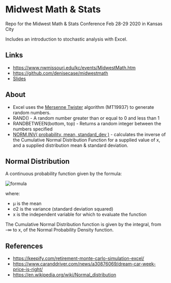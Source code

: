 # Midwest Math & Stats 
Repo for the Midwest Math & Stats Conference Feb 28-29 2020 in Kansas City

Includes an introduction to stochastic analysis with Excel.

## Links

- <https://www.nwmissouri.edu/kc/events/MidwestMath.htm>
- <https://github.com/denisecase/midwestmath>
- [Slides](https://docs.google.com/presentation/d/15GFfZK1Yaq0nSAJoTMdqpYYfoed31s7dBmn0FiGBJxA/edit?usp=sharing)

## About

- Excel uses the [Mersenne Twister](https://en.wikipedia.org/wiki/Mersenne_Twister) algorithm (MT19937) to generate random numbers. 
- RAND() - A random number greater than or equal to 0 and less than 1
- RANDBETWEEN(bottom, top) - Returns a random integer between the numbers specified 
- [NORM.INV( probability, mean, standard_dev )](https://www.excelfunctions.net/excel-norm-inv-function.html) - calculates the inverse of the Cumulative Normal Distribution Function for a supplied value of x, and a supplied distribution mean & standard deviation.

## Normal Distribution

A continuous probability function given by the formula:

![formula](https://www.excelfunctions.net/image-files/Normal_Probability_Density_Function.PNG)

where: 
- μ is the mean 
- σ2 is the variance (standard deviation squared)
- x is the independent variable for which to evaluate the function

The Cumulative Normal Distribution function is given by the integral, from -∞ to x, of the Normal Probability Density function.

## References

- <https://keepify.com/retirement-monte-carlo-simulation-excel/>
- <https://www.caranddriver.com/news/a30876069/dream-car-week-price-is-right/>
- <https://en.wikipedia.org/wiki/Normal_distribution>

